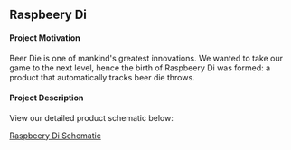 ## Raspbeery Di

#### Project Motivation
Beer Die is one of mankind's greatest innovations. We wanted to take our game to the next level, hence the birth of Raspbeery Di was formed: a product that automatically tracks beer die throws.

#### Project Description
View our detailed product schematic below:

[Raspbeery Di Schematic](Raspbeery_Di_Project_Schematic.png)